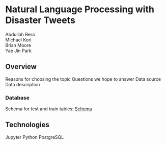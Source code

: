 # Natural Language Processing with Disaster Tweets
Abdullah Bera\
Michael Kori\
Brian Moore\
Yae Jin Park

## Overview
Reasons for choosing the topic
Questions we hope to answer
Data source
Data description

### Database
Schema for test and train tables: [Schema](resources/schema.png)

## Technologies
Jupyter
Python
PostgreSQL